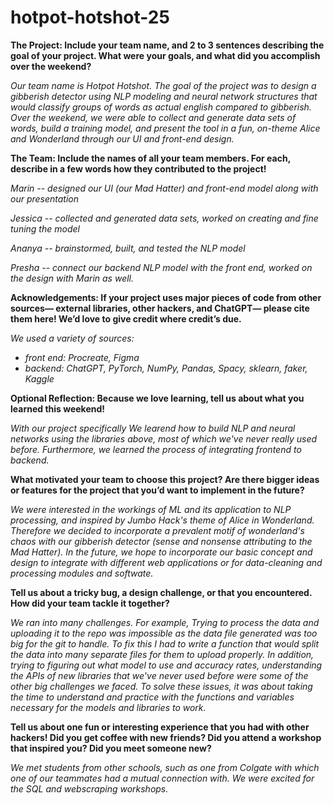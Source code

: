 # hotpot-hotshot-25
**The Project: Include your team name, and 2 to 3 sentences describing the goal of your project. What were your goals, and what did you accomplish over the weekend?**

_Our team name is Hotpot Hotshot. The goal of the project was to design a gibberish detector using NLP modeling and neural network structures that would classify groups of words as actual english compared to gibberish. Over the weekend, we were able to collect and generate data sets of words, build a training model, and present the tool in a fun, on-theme Alice and Wonderland through our UI and front-end design._

**The Team: Include the names of all your team members. For each, describe in a few words how they contributed to the project!**

_Marin -- designed our UI (our Mad Hatter) and front-end model along with our presentation_

_Jessica -- collected and generated data sets, worked on creating and fine tuning the model_

_Ananya -- brainstormed, built, and tested the NLP model_

_Presha -- connect our backend NLP model with the front end, worked on the design with Marin as well._

**Acknowledgements: If your project uses major pieces of code from other sources— external libraries, other hackers, and ChatGPT— please cite them here! We’d love to give credit where credit’s due.**

_We used a variety of sources:_
 - _front end: Procreate, Figma_
 - _backend: ChatGPT, PyTorch, NumPy, Pandas, Spacy, sklearn, faker, Kaggle_

**Optional Reflection: Because we love learning, tell us about what you learned this weekend!**

_With our project specifically We learend how to build NLP and neural networks using the libraries above, most of which we've never really used before. Furthermore, we learned the process of integrating frontend to backend._

**What motivated your team to choose this project? Are there bigger ideas or features for the project that you’d want to implement in the future?**

_We were interested in the workings of ML and its application to NLP processing, and inspired by Jumbo Hack's theme of Alice in Wonderland. Therefore we decided to incorporate a prevalent motif of wonderland's chaos with our gibberish detector (sense and nonsense attributing to the Mad Hatter). 
In the future, we hope to incorporate our basic concept and design to integrate with different web applications or for data-cleaning and processing modules and softwate._

**Tell us about a tricky bug, a design challenge, or that you encountered. How did your team tackle it together?**

_We ran into many challenges. For example, Trying to process the data and uploading it to the repo was impossible as the data file generated was too big for the git to handle. To fix this I had to write a function that would split the data into many separate files for them to upload properly. In addition, trying to figuring out what model to use and accuracy rates, understanding the APIs of new libraries that we've never used before were some of the other big challenges we faced. To solve these issues, it was about taking the time to understand and practice with the functions and variables necessary for the models and libraries to work._

**Tell us about one fun or interesting experience that you had with other hackers! Did you get coffee with new friends? Did you attend a workshop that inspired you? Did you meet someone new?**

_We met students from other schools, such as one from Colgate with which one of our teammates had a mutual connection with. We were excited for the SQL and webscraping workshops._
